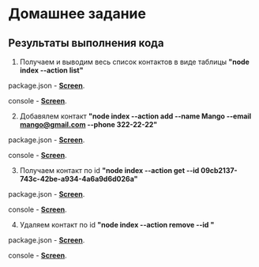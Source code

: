# Домашнее задание

## Результаты выполнения кода

1. Получаем и выводим весь список контактов в виде таблицы **"node index --action list"**

package.json - [**Screen**](https://monosnap.com/file/t4GqfULUR4hfUN5Hhlsc1FwkJGuDMF).

console - [**Screen**](https://monosnap.com/file/1M8G19iHpyV3IqM6kqtEnQcK31G8aY).

2. Добавялем контакт **"node index --action add --name Mango --email mango@gmail.com --phone 322-22-22"**

package.json - [**Screen**](https://monosnap.com/file/hAKodNHkcZO9R9ythftZFPj48xytKP).

console - [**Screen**](https://monosnap.com/file/DAQzJpIMHhI9QBPLH8hVKxXOtXq0bx).

3. Получаем контакт по id **"node index --action get --id 09cb2137-743c-42be-a934-4a6a9d6d026a"**

package.json - [**Screen**](https://monosnap.com/file/hAKodNHkcZO9R9ythftZFPj48xytKP).

console - [**Screen**](https://monosnap.com/file/VOl4GUsnmepbP5UXfYMpqSu94fdBCp).

4. Удаляем контакт по id **"node index --action remove --id "**

package.json - [**Screen**](https://monosnap.com/file/t4GqfULUR4hfUN5Hhlsc1FwkJGuDMF).

console - [**Screen**](https://monosnap.com/file/NAX6X5th3KaLXHrdOccXAv5STovidv).
